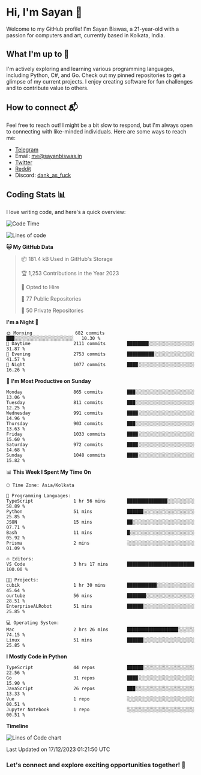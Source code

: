 # Hi, I'm Sayan 👋

Welcome to my GitHub profile! I'm Sayan Biswas, a 21-year-old with a passion for computers and art, currently based in Kolkata, India.

## What I'm up to 🚀

I'm actively exploring and learning various programming languages, including Python, C#, and Go. Check out my pinned repositories to get a glimpse of my current projects. I enjoy creating software for fun challenges and to contribute value to others.

## How to connect 📬

Feel free to reach out! I might be a bit slow to respond, but I'm always open to connecting with like-minded individuals. Here are some ways to reach me:

- [Telegram](https://t.me/dank_as_fuck)
- Email: [me@sayanbiswas.in](mailto:me@sayanbiswas.in)
- [Twitter](https://twitter.com/TheDankDel)
- [Reddit](https://www.reddit.com/user/dank_as_fuck_/)
- Discord: [dank_as_fuck](https://discordapp.com/users/506536929152466945)

## Coding Stats 📊

I love writing code, and here's a quick overview:

<!--START_SECTION:waka-->
![Code Time](http://img.shields.io/badge/Code%20Time-1%2C336%20hrs%204%20mins-blue)

![Lines of code](https://img.shields.io/badge/From%20Hello%20World%20I%27ve%20Written-6.5%20million%20lines%20of%20code-blue)

**🐱 My GitHub Data** 

> 📦 181.4 kB Used in GitHub's Storage 
 > 
> 🏆 1,253 Contributions in the Year 2023
 > 
> 💼 Opted to Hire
 > 
> 📜 77 Public Repositories 
 > 
> 🔑 50 Private Repositories 
 > 
**I'm a Night 🦉** 

```text
🌞 Morning                682 commits         ███░░░░░░░░░░░░░░░░░░░░░░   10.30 % 
🌆 Daytime                2111 commits        ████████░░░░░░░░░░░░░░░░░   31.87 % 
🌃 Evening                2753 commits        ██████████░░░░░░░░░░░░░░░   41.57 % 
🌙 Night                  1077 commits        ████░░░░░░░░░░░░░░░░░░░░░   16.26 % 
```
📅 **I'm Most Productive on Sunday** 

```text
Monday                   865 commits         ███░░░░░░░░░░░░░░░░░░░░░░   13.06 % 
Tuesday                  811 commits         ███░░░░░░░░░░░░░░░░░░░░░░   12.25 % 
Wednesday                991 commits         ████░░░░░░░░░░░░░░░░░░░░░   14.96 % 
Thursday                 903 commits         ███░░░░░░░░░░░░░░░░░░░░░░   13.63 % 
Friday                   1033 commits        ████░░░░░░░░░░░░░░░░░░░░░   15.60 % 
Saturday                 972 commits         ████░░░░░░░░░░░░░░░░░░░░░   14.68 % 
Sunday                   1048 commits        ████░░░░░░░░░░░░░░░░░░░░░   15.82 % 
```


📊 **This Week I Spent My Time On** 

```text
🕑︎ Time Zone: Asia/Kolkata

💬 Programming Languages: 
TypeScript               1 hr 56 mins        ███████████████░░░░░░░░░░   58.89 % 
Python                   51 mins             ██████░░░░░░░░░░░░░░░░░░░   25.85 % 
JSON                     15 mins             ██░░░░░░░░░░░░░░░░░░░░░░░   07.71 % 
Bash                     11 mins             █░░░░░░░░░░░░░░░░░░░░░░░░   05.92 % 
Prisma                   2 mins              ░░░░░░░░░░░░░░░░░░░░░░░░░   01.09 % 

🔥 Editors: 
VS Code                  3 hrs 17 mins       █████████████████████████   100.00 % 

🐱‍💻 Projects: 
cubik                    1 hr 30 mins        ███████████░░░░░░░░░░░░░░   45.64 % 
ourtube                  56 mins             ███████░░░░░░░░░░░░░░░░░░   28.51 % 
EnterpriseALRobot        51 mins             ██████░░░░░░░░░░░░░░░░░░░   25.85 % 

💻 Operating System: 
Mac                      2 hrs 26 mins       ███████████████████░░░░░░   74.15 % 
Linux                    51 mins             ██████░░░░░░░░░░░░░░░░░░░   25.85 % 
```

**I Mostly Code in Python** 

```text
TypeScript               44 repos            ██████░░░░░░░░░░░░░░░░░░░   22.56 % 
Go                       31 repos            ████░░░░░░░░░░░░░░░░░░░░░   15.90 % 
JavaScript               26 repos            ███░░░░░░░░░░░░░░░░░░░░░░   13.33 % 
Vue                      1 repo              ░░░░░░░░░░░░░░░░░░░░░░░░░   00.51 % 
Jupyter Notebook         1 repo              ░░░░░░░░░░░░░░░░░░░░░░░░░   00.51 % 
```



**Timeline**

![Lines of Code chart](https://raw.githubusercontent.com/Dank-del/Dank-del/main/assets/bar_graph.png)


 Last Updated on 17/12/2023 01:21:50 UTC
<!--END_SECTION:waka-->

### Let's connect and explore exciting opportunities together! 🚀
